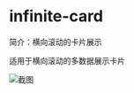 # infinite-card

简介：横向滚动的卡片展示

适用于横向滚动的多数据展示卡片

![截图](https://img.alicdn.com/tfs/TB1YpBJc6rguuRjy0FeXXXcbFXa-2860-318.png)
